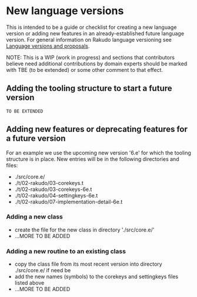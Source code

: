 # New language versions

This is intended to be a guide or checklist for creating a
new language version or adding new features in an
already-established future language version.
For general information on Rakudo language versioning
see [Language versions and proposals](./language_versions.md).

NOTE: This is a WIP (work in progress) and sections that contributors believe
need additional contributions by domain experts should
be marked with TBE (to be extended) or some other comment
to that effect.

## Adding the tooling structure to start a future version

    TO BE EXTENDED

## Adding new features or deprecating features for a future version

For an example we use the upcoming new version '6.e' for which the
tooling structure is in place. New entries will be in the following
directories and files:

*   ./src/core.e/
*   ./t/02-rakudo/03-corekeys.t
*   ./t/02-rakudo/03-corekeys-6e.t
*   ./t/02-rakudo/04-settingkeys-6e.t
*   ./t/02-rakudo/07-implementation-detail-6e.t

### Adding a new class

*   create the file for the new class in directory './src/core.e/'
*   ...MORE TO BE ADDED

### Adding a new routine to an existing class

*   copy the class file from its most recent version into directory ./src/core.e/ if need be
*   add the new names (symbols) to the corekeys and settingkeys files listed above
*   ...MORE TO BE ADDED
